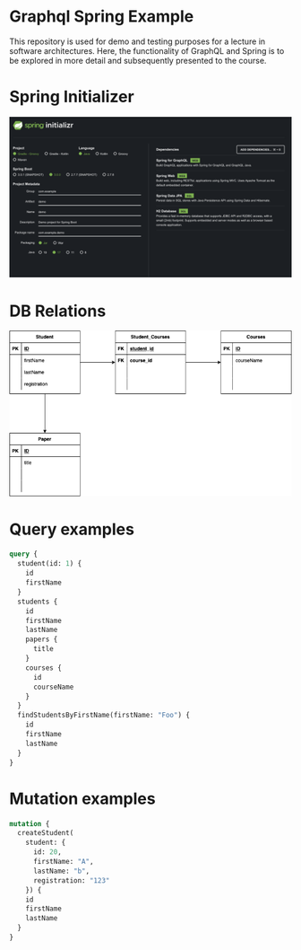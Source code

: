 # Graphql Spring Example
This repository is used for demo and testing purposes 
for a lecture in software architectures.
Here, the functionality of GraphQL and Spring is to be 
explored in more detail and subsequently presented to the course.

# Spring Initializer
![Spring-Initializr](docs/spring-initializr.png)

# DB Relations
![DB-Relations](docs/db_relations.png)

# Query examples
```graphql
query {
  student(id: 1) {
    id
    firstName
  }
  students {
    id
    firstName
    lastName
    papers {
      title
    }
    courses {
      id
      courseName
    }
  }
  findStudentsByFirstName(firstName: "Foo") {
    id
    firstName
    lastName
  }
}
```

# Mutation examples
```graphql
mutation {
  createStudent(
    student: {
      id: 20, 
      firstName: "A", 
      lastName: "b", 
      registration: "123"
    }) {
    id
    firstName
    lastName
  }
}
```